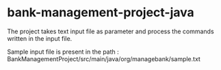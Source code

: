 # bank-management-project-java

The project takes text input file as parameter and process the commands written in the input file.


Sample input file is present in the path : BankManagementProject/src/main/java/org/managebank/sample.txt
